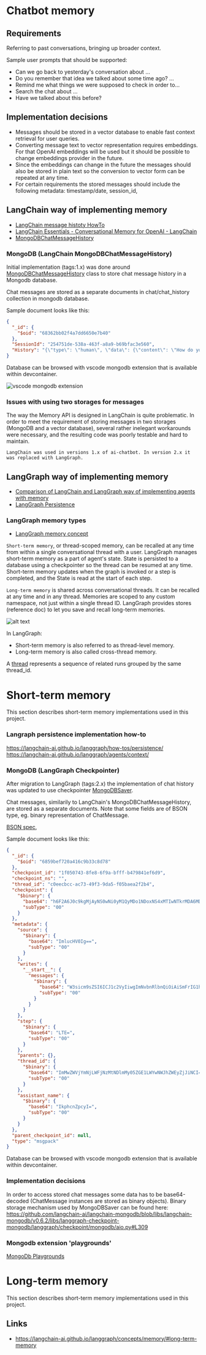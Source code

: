 # Chatbot memory

## Requirements

Referring to past conversations, bringing up broader context.

Sample user prompts that should be supported:
- Can we go back to yesterday's conversation about ...
- Do you remember that idea we talked about some time ago? ...
- Remind me what things we were supposed to check in order to...
- Search the chat about ...
- Have we talked about this before?

## Implementation decisions

- Messages should be stored in a vector database to enable fast context retrieval for user queries.
- Converting message text to vector representation requires embeddings. For that OpenAI embeddings will be used but it should be possible to change embeddings provider in the future.
- Since the embeddings can change in the future the messages should also be stored in plain text so the conversion to vector form can be repeated at any time.
- For certain requirements the stored messages should include the following metadata: 
timestamp/date, session_id,

## LangChain way of implementing memory

- [LangChain message histoty HowTo](https://python.langchain.com/v0.2/docs/how_to/message_history/)
- [LangChain Essentials - Conversational Memory for OpenAI - LangChain](https://github.com/aurelio-labs/langchain-course/blob/main/chapters/04-chat-memory.ipynb)
- [MongoDBChatMessageHistory](https://python.langchain.com/docs/integrations/memory/mongodb_chat_message_history/)


### MongoDB (LangChain MongoDBChatMessageHistory)
Initial implementation (tags:1.x) was done around [MongoDBChatMessageHistory](https://python.langchain.com/docs/integrations/memory/mongodb_chat_message_history/#usage) class to store chat message history in a Mongodb database.

Chat messages are stored as a separate documents in chat/chat_history collection in mongodb database.

Sample document looks like this:
```json
{
  "_id": {
    "$oid": "68362bb02f4a7dd6650e7b40"
  },
  "SessionId": "254751de-538a-463f-a8a9-b69bfac3e560",
  "History": "{\"type\": \"human\", \"data\": {\"content\": \"How do you do?\", \"additional_kwargs\": {}, \"response_metadata\": {}, \"type\": \"human\", \"name\": null, \"id\": null, \"example\": false}}"
}
```
Database can be browsed with vscode mongodb extension that is available within devcontainer.

![vscode mongodb extension](./img/vscode-mongodb-extension.png)

### Issues with using two storages for messages 
The way the Memory API is designed in LangChain is quite problematic. In order to meet the requirement of storing messages in two storages (MongoDB and a vector database), several rather inelegant workarounds were necessary, and the resulting code was poorly testable and hard to maintain.

```
LangChain was used in versions 1.x of ai-chatbot. In version 2.x it was replaced with LangGraph.
```


## LangGraph way of implementing memory
- [Comparison of LangChain and LangGraph way of implementing agents with memory](https://python.langchain.com/docs/how_to/migrate_agent/)
- [LangGraph Persistence](https://langchain-ai.github.io/langgraph/concepts/persistence/)

### LangGraph memory types

- [LangGraph memory concept](https://langchain-ai.github.io/langgraph/concepts/memory/)

`Short-term memory`, or thread-scoped memory, can be recalled at any time from within a single conversational thread with a user. LangGraph manages short-term memory as a part of agent's state. State is persisted to a database using a checkpointer so the thread can be resumed at any time. Short-term memory updates when the graph is invoked or a step is completed, and the State is read at the start of each step.

`Long-term memory` is shared across conversational threads. It can be recalled at any time and in any thread. Memories are scoped to any custom namespace, not just within a single thread ID. LangGraph provides stores (reference doc) to let you save and recall long-term memories.

![alt text](img/langgraph-memory-types.png)

In LangGraph:
- Short-term memory is also referred to as thread-level memory.
- Long-term memory is also called cross-thread memory.

A [thread](https://langchain-ai.github.io/langgraph/concepts/persistence/#threads) represents a sequence of related runs grouped by the same thread_id.

# Short-term memory

This section describes short-term memory implementations used in this project.

### Langraph persistence implementation how-to

https://langchain-ai.github.io/langgraph/how-tos/persistence/
https://langchain-ai.github.io/langgraph/agents/context/

### MongoDB (LangGraph Checkpointer) 
After migration to LangGraph (tags:2.x) the implementation of chat history was updated to use checkpointer [MongoDBSaver](https://python.langchain.com/docs/integrations/memory/mongodb_chat_message_history/#usage).

Chat messages, similarily to LangChain's MongoDBChatMessageHistory, are stored as a separate documents. Note that some fields are of BSON type, eg. binary representation of ChatMessage.

[BSON spec](https://bsonspec.org/spec.html), 

Sample document looks like this:
```json
{
  "_id": {
    "$oid": "6859bef720a416c9b33c8d78"
  },
  "checkpoint_id": "1f050743-8fe8-6f9a-bfff-b479841ef6d9",
  "checkpoint_ns": "",
  "thread_id": "c0eecbcc-ac73-49f3-9da5-f05baea2f2b4",
  "checkpoint": {
    "$binary": {
      "base64": "h6F2A6J0c9kgMjAyNS0wNi0yM1QyMDo1NDoxNS4xMTIwNTkrMDA6MDCiaWTZJDFmMDUwNzQzLThmZTgtNmY5YS1iZmZmLWI0Nzk4NDFlZjZkOa5jaGFubmVsX3ZhbHVlc4GpX19zdGFydF9fgahtZXNzYWdlc5GCpHJvbGWkdXNlcqdjb250ZW50skphayBtYXN6IG5hIGltacSZP7BjaGFubmVsX3ZlcnNpb25zgalfX3N0YXJ0X18BrXZlcnNpb25zX3NlZW6BqV9faW5wdXRfX4CtcGVuZGluZ19zZW5kc5A=",
      "subType": "00"
    }
  },
  "metadata": {
    "source": {
      "$binary": {
        "base64": "ImlucHV0Ig==",
        "subType": "00"
      }
    },
    "writes": {
      "__start__": {
        "messages": {
          "$binary": {
            "base64": "W3sicm9sZSI6ICJ1c2VyIiwgImNvbnRlbnQiOiAiSmFrIG1hc3ogbmEgaW1pxJk/In1d",
            "subType": "00"
          }
        }
      }
    },
    "step": {
      "$binary": {
        "base64": "LTE=",
        "subType": "00"
      }
    },
    "parents": {},
    "thread_id": {
      "$binary": {
        "base64": "ImMwZWVjYmNjLWFjNzMtNDlmMy05ZGE1LWYwNWJhZWEyZjJiNCI=",
        "subType": "00"
      }
    },
    "assistant_name": {
      "$binary": {
        "base64": "IkphcnZpcyI=",
        "subType": "00"
      }
    }
  },
  "parent_checkpoint_id": null,
  "type": "msgpack"
}
```
Database can be browsed with vscode mongodb extension that is available within devcontainer.

### Implementation decisions

In order to access stored chat messages some data has to be base64-decoded (ChatMessage instances are stored as binary objects). Binary storage mechanism used by MongoDBSaver can be found here:
https://github.com/langchain-ai/langchain-mongodb/blob/libs/langchain-mongodb/v0.6.2/libs/langgraph-checkpoint-mongodb/langgraph/checkpoint/mongodb/aio.py#L309

### Mongodb extension 'playgrounds'
[MongoDb Playgrounds](./../test/mongo_playground/)

# Long-term memory

This section describes short-term memory implementations used in this project.

## Links

- https://langchain-ai.github.io/langgraph/concepts/memory/#long-term-memory

